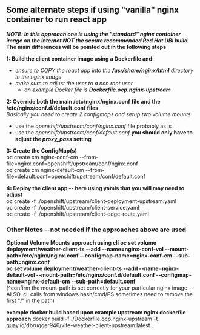 ## Some alternate steps if using "vanilla" nginx container to run react app
***NOTE: In this approach one is using the "standard" nginx container image on the internet NOT the secure recommended Red Hat UBI build***
**The main differences will be pointed out in the following steps**  

**1: Build the client container image using a Dockerfile and:**  
- *ensure to COPY the react app into the **/usr/share/nginx/html** directory in the nginx image*  
- *make sure to adjust the user to a non root user*  
	- *an example Docker file is **Dockerfile.ocp.nginx-upstream***  





**2: Override both the main /etc/nginx/nginx.conf file and the /etc/nginx/conf.d/default.conf files**  
*Basically you need to create 2 configmaps and setup two volume mounts*  
- use the *openshift/upstream/conf/nginx.conf* file probably as is  
- use the *openshift/upstream/conf/default.conf*  **you should only have to adjust the ***proxy_pass*** setting**  


**3: Create the ConfigMap(s)**  
oc create cm nginx-conf-cm --from-file=nginx.conf=openshift/upstream/conf/nginx.conf  
oc create cm nginx-default-cm --from-file=default.conf=openshift/upstream/conf/default.conf

**4: Deploy the client app -- here using yamls that you will may need to adjust**  
oc create -f ./openshift/upstream/client-deployment-upstream.yaml  
oc create -f ./openshift/upstream/client-service.yaml  
oc create -f ./openshift/upstream/client-edge-route.yaml  





### Other Notes --not needed if the approaches above are used
**Optional Volume Mounts approach using cli**
**oc set volume deployment/weather-client-ts --add --name=nginx-conf-vol --mount-path=/etc/nginx/nginx.conf  --configmap-name=nginx-conf-cm --sub-path=nginx.conf**  
**oc set volume deployment/weather-client-ts --add --name=nginx-default-vol --mount-path=/etc/nginx/conf.d/default.conf  --configmap-name=nginx-default-cm --sub-path=default.conf**  
(^confirm the mount-path is set correctly for your particular nginx image -- ALSO. cli calls from windows bash/cmd/PS sometimes need to remove the first "/" in the path)  

**example docker build based upon example upstream nginx dockerfile approach**
docker build -f ./Dockerfile.ocp.nginx-upstream -t quay.io/dbrugger946/vite-weather-client-upstream:latest .


